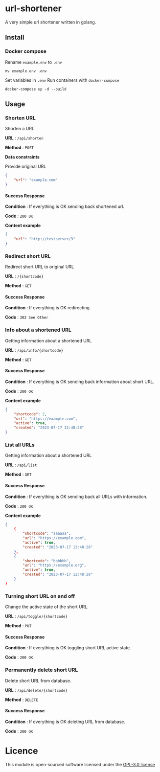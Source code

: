 # url-shortener

A very simple url shortener written in golang.

## Install
### Docker compose
Rename `example.env` to `.env`
```
mv example.env .env
```
Set variables in `.env`
Run containers with `docker-compose`
```
docker-compose up -d --build
```

## Usage
### Shorten URL
Shorten a URL

**URL** : `/api/shorten`

**Method** : `POST`

**Data constraints**

Provide original URL

```json
{
    "url": "example.com"
}
```
#### Success Response

**Condition** : If everything is OK sending back shortened url.

**Code** : `200 OK`

**Content example**

```json
{
    "url": "http://testserver/3"
}
```
### Redirect short URL
Redirect short URL to original URL

**URL** : `/{shortcode}`

**Method** : `GET`
#### Success Response

**Condition** : If everything is OK redirecting.

**Code** : `303 See Other`
### Info about a shortened URL
Getting information about a shortened URL

**URL** : `/api/info/{shortcode}`

**Method** : `GET`
#### Success Response

**Condition** : If everything is OK sending back information about short URL.

**Code** : `200 OK`

**Content example**

```json
{
    "shortcode": 2,
    "url": "https://example.com",
    "active": true,
    "created": "2023-07-17 12:48:28"
}
```

### List all URLs
Getting information about a shortened URL

**URL** : `/api/list`

**Method** : `GET`
#### Success Response

**Condition** : If everything is OK sending back all URLs with information.

**Code** : `200 OK`

**Content example**

```json
{
    {
        "shortcode": "aaaaaa",
        "url": "https://example.com",
        "active": true,
        "created": "2023-07-17 12:48:28"
    },
    {
        "shortcode": "bbbbbb",
        "url": "https://example.org",
        "active": true,
        "created": "2023-07-17 12:48:28"
    }
}
```
### Turning short URL on and off
Change the active state of the short URL.

**URL** : `/api/toggle/{shortcode}`

**Method** : `PUT`
#### Success Response

**Condition** : If everything is OK toggling short URL active state.

**Code** : `200 OK`

### Permanently delete short URL
Delete short URL from database.

**URL** : `/api/delete/{shortcode}`

**Method** : `DELETE`
#### Success Response

**Condition** : If everything is OK deleting URL from database.

**Code** : `200 OK`


# Licence 
This module is open-sourced software licensed under the [GPL-3.0 license](https://opensource.org/license/gpl-3-0/)